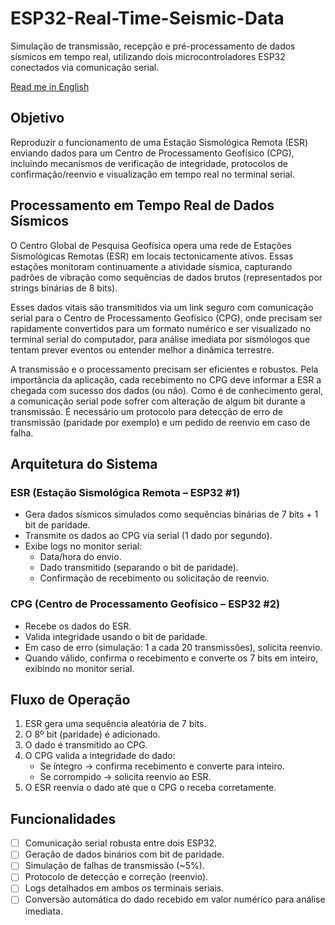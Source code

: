 # ESP32-Real-Time-Seismic-Data
Simulação de transmissão, recepção e pré-processamento de dados sísmicos em tempo real, utilizando dois microcontroladores ESP32 conectados via comunicação serial.

[Read me in English](README.md)

## Objetivo
Reproduzir o funcionamento de uma Estação Sismológica Remota (ESR) enviando dados para um Centro de Processamento Geofísico (CPG), incluindo mecanismos de verificação de integridade, protocolos de confirmação/reenvio e visualização em tempo real no terminal serial.

## Processamento em Tempo Real de Dados Sísmicos
O Centro Global de Pesquisa Geofísica opera uma rede de Estações Sismológicas Remotas (ESR) em locais tectonicamente ativos. Essas estações monitoram continuamente a atividade sísmica, capturando padrões de vibração como sequências de dados brutos (representados por strings binárias de 8 bits).

Esses dados vitais são transmitidos via um link seguro com comunicação serial para o Centro de Processamento Geofísico (CPG), onde precisam ser rapidamente convertidos para um formato numérico e ser visualizado no terminal serial do computador, para análise imediata por sismólogos que tentam prever eventos ou entender melhor a dinâmica terrestre.

A transmissão e o processamento precisam ser eficientes e robustos. Pela importância da aplicação, cada recebimento no CPG deve informar a ESR a chegada com sucesso dos dados (ou não). Como é de conhecimento geral, a comunicação serial pode sofrer com alteração de algum bit durante a transmissão. É necessário um protocolo para detecção de erro de transmissão (paridade por exemplo) e um pedido de reenvio em caso de falha.

## Arquitetura do Sistema
### ESR (Estação Sismológica Remota – ESP32 #1)
- Gera dados sísmicos simulados como sequências binárias de 7 bits + 1 bit de paridade.
- Transmite os dados ao CPG via serial (1 dado por segundo).
- Exibe logs no monitor serial:
    - Data/hora do envio.
    - Dado transmitido (separando o bit de paridade).
    - Confirmação de recebimento ou solicitação de reenvio.
### CPG (Centro de Processamento Geofísico – ESP32 #2)
- Recebe os dados do ESR.
- Valida integridade usando o bit de paridade.
- Em caso de erro (simulação: 1 a cada 20 transmissões), solicita reenvio.
- Quando válido, confirma o recebimento e converte os 7 bits em inteiro, exibindo no monitor serial.

## Fluxo de Operação
1. ESR gera uma sequência aleatória de 7 bits.
2. O 8º bit (paridade) é adicionado.
3. O dado é transmitido ao CPG.
4. O CPG valida a integridade do dado:
    - Se íntegro → confirma recebimento e converte para inteiro.
    - Se corrompido → solicita reenvio ao ESR.
5. O ESR reenvia o dado até que o CPG o receba corretamente.

## Funcionalidades
- [ ] Comunicação serial robusta entre dois ESP32.
- [ ] Geração de dados binários com bit de paridade.
- [ ] Simulação de falhas de transmissão (~5%).
- [ ] Protocolo de detecção e correção (reenvio).
- [ ] Logs detalhados em ambos os terminais seriais.
- [ ] Conversão automática do dado recebido em valor numérico para análise imediata.